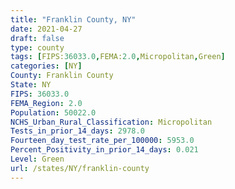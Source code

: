 ```yaml
---
title: "Franklin County, NY"
date: 2021-04-27
draft: false
type: county
tags: [FIPS:36033.0,FEMA:2.0,Micropolitan,Green]
categories: [NY]
County: Franklin County
State: NY
FIPS: 36033.0
FEMA_Region: 2.0
Population: 50022.0
NCHS_Urban_Rural_Classification: Micropolitan
Tests_in_prior_14_days: 2978.0
Fourteen_day_test_rate_per_100000: 5953.0
Percent_Positivity_in_prior_14_days: 0.021
Level: Green
url: /states/NY/franklin-county
---
```




